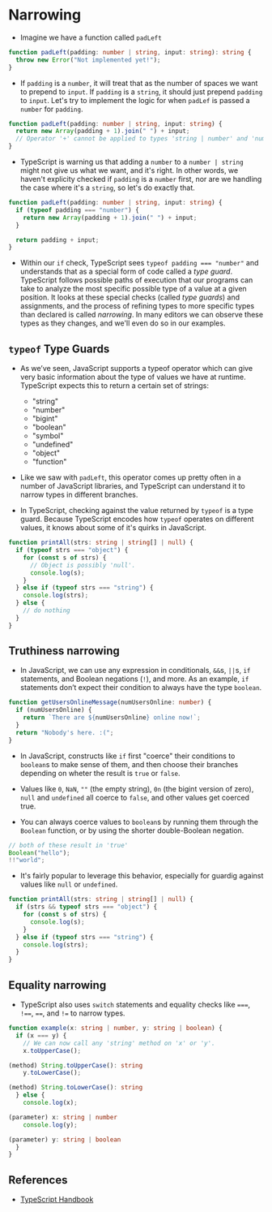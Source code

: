 # Narrowing

- Imagine we have a function called `padLeft`

```ts
function padLeft(padding: number | string, input: string): string {
  throw new Error("Not implemented yet!");
}
```

- If `padding` is a `number`, it will treat that as the number of spaces we want to prepend to `input`. If `padding` is a `string`, it should just prepend `padding` to `input`. Let's try to implement the logic for when `padLef` is passed a `number` for `padding`.

```ts
function padLeft(padding: number | string, input: string) {
  return new Array(padding + 1).join(" ") + input;
  // Operator '+' cannot be applied to types 'string | number' and 'number'.
}
```

- TypeScript is warning us that adding a `number` to a `number | string` might not give us what we want, and it's right. In other words, we haven't explicity checked if `padding` is a `number` first, nor are we handling the case where it's a `string`, so let's do exactly that.

```ts
function padLeft(padding: number | string, input: string) {
  if (typeof padding === "number") {
    return new Array(padding + 1).join(" ") + input;
  }

  return padding + input;
}
```

- Within our `if` check, TypeScript sees `typeof padding === "number"` and understands that as a special form of code called a _type guard_. TypeScript follows possible paths of execution that our programs can take to analyze the most specific possible type of a value at a given position. It looks at these special checks (called _type guards_) and assignments, and the process of refining types to more specific types than declared is called _narrowing_. In many editors we can observe these types as they changes, and we'll even do so in our examples.

## `typeof` Type Guards

- As we’ve seen, JavaScript supports a typeof operator which can give very basic information about the type of values we have at runtime. TypeScript expects this to return a certain set of strings:

  - "string"
  - "number"
  - "bigint"
  - "boolean"
  - "symbol"
  - "undefined"
  - "object"
  - "function"

- Like we saw with `padLeft`, this operator comes up pretty often in a number of JavaScript libraries, and TypeScript can understand it to narrow types in different branches.
- In TypeScript, checking against the value returned by `typeof` is a type guard. Because TypeScript encodes how `typeof` operates on different values, it knows about some of it's quirks in JavaScript.

```ts
function printAll(strs: string | string[] | null) {
  if (typeof strs === "object") {
    for (const s of strs) {
      // Object is possibly 'null'.
      console.log(s);
    }
  } else if (typeof strs === "string") {
    console.log(strs);
  } else {
    // do nothing
  }
}
```

## Truthiness narrowing

- In JavaScript, we can use any expression in conditionals, `&&`s, `||`s, `if` statements, and Boolean negations (`!`), and more. As an example, `if` statements don’t expect their condition to always have the type `boolean`.

```ts
function getUsersOnlineMessage(numUsersOnline: number) {
  if (numUsersOnline) {
    return `There are ${numUsersOnline} online now!`;
  }
  return "Nobody's here. :(";
}
```

- In JavaScript, constructs like `if` first "coerce" their conditions to `boolean`s to make sense of them, and then choose their branches depending on wheter the result is `true` or `false`.

- Values like `0`, `NaN`, `""` (the empty string), `0n` (the bigint version of zero), `null` and `undefined` all coerce to `false`, and other values get coerced true.

- You can always coerce values to `boolean`s by running them through the `Boolean` function, or by using the shorter double-Boolean negation.

```ts
// both of these result in 'true'
Boolean("hello");
!!"world";
```

- It's fairly popular to leverage this behavior, especially for guardig against values like `null` or `undefined`.

```ts
function printAll(strs: string | string[] | null) {
  if (strs && typeof strs === "object") {
    for (const s of strs) {
      console.log(s);
    }
  } else if (typeof strs === "string") {
    console.log(strs);
  }
}
```

## Equality narrowing

- TypeScript also uses `switch` statements and equality checks like `===`, `!==`, `==`, and `!=` to narrow types.

```ts
function example(x: string | number, y: string | boolean) {
  if (x === y) {
    // We can now call any 'string' method on 'x' or 'y'.
    x.toUpperCase();

(method) String.toUpperCase(): string
    y.toLowerCase();

(method) String.toLowerCase(): string
  } else {
    console.log(x);

(parameter) x: string | number
    console.log(y);

(parameter) y: string | boolean
  }
}
```

## References

- [TypeScript Handbook](https://www.typescriptlang.org/docs/handbook/2/basic-types.html#emitting-with-errors)
